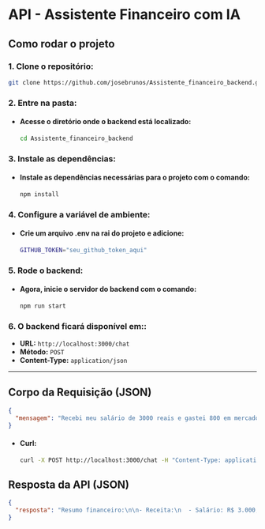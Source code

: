 # API - Assistente Financeiro com IA

## Como rodar o projeto

### 1. Clone o repositório:
```bash
git clone https://github.com/josebrunos/Assistente_financeiro_backend.git
```
### 2. Entre na pasta:
- #### Acesse o diretório onde o backend está localizado:
  ```bash
  cd Assistente_financeiro_backend
  ```
### 3. Instale as dependências:  
- #### Instale as dependências necessárias para o projeto com o comando:
  ```bash
  npm install
  ```
### 4. Configure a variável de ambiente:
- #### Crie um arquivo .env na rai do projeto e adicione:
  ```bash
  GITHUB_TOKEN="seu_github_token_aqui"
  ```
### 5. Rode o backend:
- #### Agora, inicie o servidor do backend com o comando:
  ```bash
  npm run start
  ```

### 6. O backend ficará disponível em::

- **URL:** `http://localhost:3000/chat`
- **Método:** `POST`
- **Content-Type:** `application/json`
---

## Corpo da Requisição (JSON) 

```json
{
  "mensagem": "Recebi meu salário de 3000 reais e gastei 800 em mercado"
}
```
- #### Curl:
  ```bash
  curl -X POST http://localhost:3000/chat -H "Content-Type: application/json" -d "{\"mensagem\": \"Recebi meu salário de 3000 reais e gastei 800 em mercado\"}"
  ```

## Resposta da API (JSON)
```json
{
  "resposta": "Resumo financeiro:\n\n- Receita:\n  - Salário: R$ 3.000,00\n\n- Despesas:\n  - Alimentação: R$ 800,00\n\nSaldo mensal: R$ 2.200,00"
}
```
